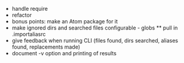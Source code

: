 * handle require
* refactor
* bonus points: make an Atom package for it
* make ignored dirs and searched files configurable - globs
** pull in .importaliasrc
* give feedback when running CLI (files found, dirs searched, aliases found,
replacements made)
* document -v option and printing of results
